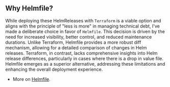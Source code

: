 ## Why Helmfile?

While deploying these HelmReleases with `Terraform` is a viable option and aligns with the principle of "less is more" in managing technical debt, I've made a deliberate choice in favor of `Helmfile`. This decision is driven by the need for increased visibility, better control, and reduced maintenance durations. Unlike Terraform, Helmfile provides a more robust diff mechanism, allowing for a detailed comparison of changes in Helm releases. Terraform, in contrast, lacks comprehensive insights into Helm release differences, particularly in cases where there is a drop in value file. Helmfile emerges as a superior alternative, addressing these limitations and enhancing the overall deployment experience.

- More on [Helmfile](https://helmfile.readthedocs.io/en/latest/).